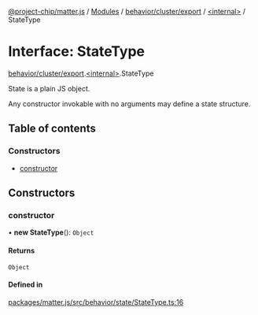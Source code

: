 [@project-chip/matter.js](../README.md) / [Modules](../modules.md) / [behavior/cluster/export](../modules/behavior_cluster_export.md) / [\<internal\>](../modules/behavior_cluster_export._internal_.md) / StateType

# Interface: StateType

[behavior/cluster/export](../modules/behavior_cluster_export.md).[\<internal\>](../modules/behavior_cluster_export._internal_.md).StateType

State is a plain JS object.

Any constructor invokable with no arguments may define a state structure.

## Table of contents

### Constructors

- [constructor](behavior_cluster_export._internal_.StateType.md#constructor)

## Constructors

### constructor

• **new StateType**(): `Object`

#### Returns

`Object`

#### Defined in

[packages/matter.js/src/behavior/state/StateType.ts:16](https://github.com/project-chip/matter.js/blob/5f71eedebdb9fa54338bde320c311bb359b7455d/packages/matter.js/src/behavior/state/StateType.ts#L16)
